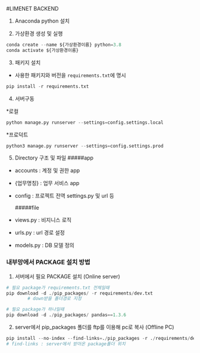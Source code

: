  #LIMENET BACKEND

1. Anaconda python 설치

2. 가상환경 생성 및 실행

```python
conda create --name ${가상환경이름} python=3.8
conda activate ${가상환경이름}
```

3. 패키지 설치
- 사용한 패키지와 버전을 `requirements.txt`에 명시

```python
pip install -r requirements.txt
```

4. 서버구동

*로컬
```python
python manage.py runserver --settings=config.settings.local 
```

*프로덕트
```python
python3 manage.py runserver --settings=config.settings.prod 
```                 

5. Directory 구조 및 파일
    #####app
  - accounts : 계정 및 권한 app
  - {업무명칭} : 업무 서비스 app 
  - config : 프로젝트 전역 settings.py 및 url 등
    
    #####file  
  - views.py : 비지니스 로직
  - urls.py : url 경로 설정
  - models.py : DB 모델 정의

### 내부망에서 PACKAGE 설치 방법

1. 서버에서 필요 PACKAGE 설치 (Online server)

```python
# 필요 package가 requirements.txt 전체일때
pip download -d ./pip_packages/ -r requirements/dev.txt
        # down받을 폴더경로 지정

# 필요 package가 하나일때
pip download -d ./pip_packages/ pandas==1.3.6
```

2. server에서 pip_packages 폴더를 ftp를 이용해 pc로 복사 (Offline PC)

```python
pip install --no-index --find-links=./pip_packages -r ./requirements/dev.txt
# find-links : server에서 받아온 package폴더 위치
```